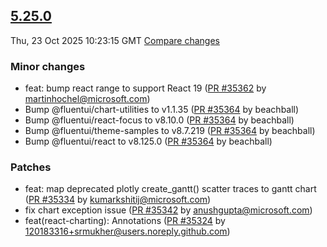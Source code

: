 ## [5.25.0](https://github.com/microsoft/fluentui/tree/@fluentui/react-charting_v5.25.0)

Thu, 23 Oct 2025 10:23:15 GMT 
[Compare changes](https://github.com/microsoft/fluentui/compare/@fluentui/react-charting_v5.24.39..@fluentui/react-charting_v5.25.0)

### Minor changes

- feat: bump react range to support React 19 ([PR #35362](https://github.com/microsoft/fluentui/pull/35362) by martinhochel@microsoft.com)
- Bump @fluentui/chart-utilities to v1.1.35 ([PR #35364](https://github.com/microsoft/fluentui/pull/35364) by beachball)
- Bump @fluentui/react-focus to v8.10.0 ([PR #35364](https://github.com/microsoft/fluentui/pull/35364) by beachball)
- Bump @fluentui/theme-samples to v8.7.219 ([PR #35364](https://github.com/microsoft/fluentui/pull/35364) by beachball)
- Bump @fluentui/react to v8.125.0 ([PR #35364](https://github.com/microsoft/fluentui/pull/35364) by beachball)

### Patches

- feat: map deprecated plotly create_gantt() scatter traces to gantt chart ([PR #35334](https://github.com/microsoft/fluentui/pull/35334) by kumarkshitij@microsoft.com)
- fix chart exception issue ([PR #35342](https://github.com/microsoft/fluentui/pull/35342) by anushgupta@microsoft.com)
- feat(react-charting): Annotations ([PR #35324](https://github.com/microsoft/fluentui/pull/35324) by 120183316+srmukher@users.noreply.github.com)


